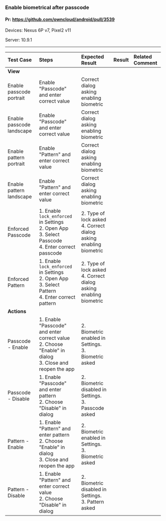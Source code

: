 ###  Enable biometrical after passcode

#### Pr: https://github.com/owncloud/android/pull/3539

Devices: Nexus 6P v7, Pixel2 v11

Server: 10.9.1

---

 
| Test Case | Steps | Expected Result | Result | Related Comment |
| :-------- | :---- | :-------------- | :----: | :-------------- |
|**View**|||||||
| Enable passcode portrait | Enable "Passcode" and enter correct value | Correct dialog asking enabling biometric |  |  |
| Enable passcode landscape | Enable "Passcode" and enter correct value | Correct dialog asking enabling biometric |  |  |
| Enable pattern portrait | Enable "Pattern" and enter correct value | Correct dialog asking enabling biometric |  |  |
| Enable pattern landscape | Enable "Pattern" and enter correct value | Correct dialog asking enabling biometric |  |  |
| Enforced Passcode | 1. Enable `lock_enforced` in Settings<br>2. Open App<br>3. Select Passcode<br>4. Enter correct passcode | 2. Type of lock asked<br>4. Correct dialog asking enabling biometric
| Enforced Pattern | 1. Enable `lock_enforced` in Settings<br>2. Open App<br>3. Select Pattern<br>4. Enter correct pattern | 2. Type of lock asked<br>4. Correct dialog asking enabling biometric
|**Actions**|||||||
| Passcode - Enable | 1. Enable "Passcode" and enter correct value<br>2. Choose "Enable" in dialog<br>3. Close and reopen the app | 2. Biometric enabled in Settings.<br>3. Biometric asked  |  |  |
| Passcode - Disable | 1. Enable "Passcode" and enter pattern <br>2. Choose "Disable" in dialog | 2. Biometric disabled in Settings.<br>3. Passcode asked  |  |  |
| Pattern - Enable | 1. Enable "Pattern" and enter pattern<br>2. Choose "Enable" in dialog<br>3. Close and reopen the app | 2. Biometric enabled in Settings.<br>3. Biometric asked  |  |  |
| Pattern - Disable | 1. Enable "Pattern" and enter correct value<br>2. Choose "Disable" in dialog | 2. Biometric disabled in Settings.<br>3. Pattern asked  |  